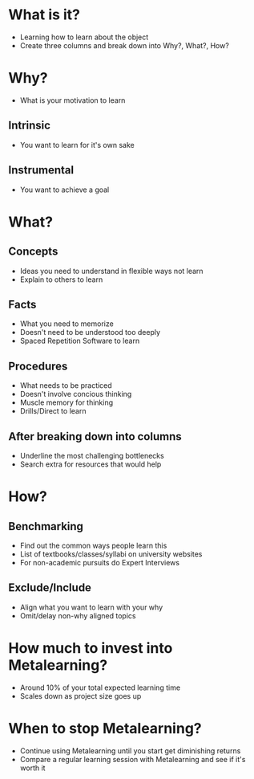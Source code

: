 # What is it?
- Learning how to learn about the object
- Create three columns and break down into Why?, What?, How?

# Why?
- What is your motivation to learn
## Intrinsic
- You want to learn for it's own sake
## Instrumental
- You want to achieve a goal

# What?
## Concepts
- Ideas you need to understand in flexible ways not learn
- Explain to others to learn
## Facts
- What you need to memorize
- Doesn't need to be understood too deeply
- Spaced Repetition Software to learn
## Procedures
- What needs to be practiced
- Doesn't involve concious thinking
- Muscle memory for thinking
- Drills/Direct to learn

## After breaking down into columns
- Underline the most challenging bottlenecks
- Search extra for resources that would help

# How?
## Benchmarking
- Find out the common ways people learn this
- List of textbooks/classes/syllabi on university websites
- For non-academic pursuits do Expert Interviews
## Exclude/Include
- Align what you want to learn with your why
- Omit/delay non-why aligned topics

# How much to invest into Metalearning?
- Around 10% of your total expected learning time
- Scales down as project size goes up

# When to stop Metalearning?
- Continue using Metalearning until you start get diminishing returns
- Compare a regular learning session with Metalearning and see if it's worth it
